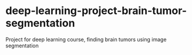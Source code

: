 # deep-learning-project-brain-tumor-segmentation
Project for deep learning course, finding brain tumors using image segmentation
